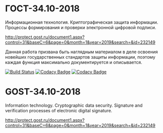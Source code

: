 # ГОСТ-34.10-2018
Информационная технология. Криптографическая защита информации. Процессы формирования и проверки электронной цифровой подписи.

http://protect.gost.ru/document1.aspx?control=31&baseC=6&page=0&month=1&year=2019&search=&id=232149


Данная работа призвана быть наглядным материалом в деле освоения новейших государственных стандартов защиты информации, поэтому каждая функция максимально документируется и описывается. 

[![Build Status](https://travis-ci.com/shomov/GOST-34.10-2018.svg?branch=main)](https://travis-ci.com/shomov/GOST-34.10-2018)
[![Codacy Badge](https://app.codacy.com/project/badge/Grade/01f80db73e3e48669df39336093f7ef6)](https://www.codacy.com/gh/shomov/GOST-34.10-2018/dashboard?utm_source=github.com&amp;utm_medium=referral&amp;utm_content=shomov/GOST-34.10-2018&amp;utm_campaign=Badge_Grade)
[![Codacy Badge](https://app.codacy.com/project/badge/Coverage/01f80db73e3e48669df39336093f7ef6)](https://www.codacy.com/gh/shomov/GOST-34.10-2018/dashboard?utm_source=github.com&utm_medium=referral&utm_content=shomov/GOST-34.10-2018&utm_campaign=Badge_Coverage)
# GOST-34.10-2018
Information technology. Cryptographic data security. Signature and verification processes of electronic digital signature.

http://protect.gost.ru/document1.aspx?control=31&baseC=6&page=0&month=1&year=2019&search=&id=232149
